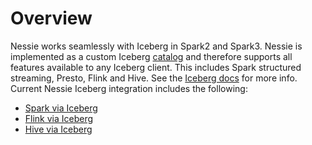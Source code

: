 # Overview

Nessie works seamlessly with Iceberg in Spark2 and Spark3. Nessie is implemented as a custom Iceberg
[catalog](http://iceberg.apache.org/custom-catalog/) and therefore supports all features available to any Iceberg
client. This includes Spark structured streaming, Presto, Flink and Hive. See the [Iceberg docs](https://iceberg.apache.org)
for more info. Current Nessie Iceberg integration includes 
the following:

- [Spark via Iceberg](spark.md) 
- [Flink via Iceberg](flink.md)
- [Hive via Iceberg](hive.md)

